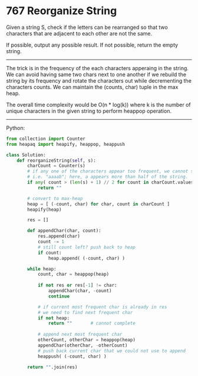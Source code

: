 767 Reorganize String
=====================

Given a string S, check if the letters can be rearranged so that two characters
that are adjacent to each other are not the same.

If possible, output any possible result.  If not possible, return the empty
string.

---

The trick is in the frequency of the each characters apperaing in the string.
We can avoid having same two chars next to one another if we rebuild the string
by its frequency and rotate the characters out while decrementing the
characters counts. We can maintain the (counts, char) tuple in the max heap.

The overall time complexity would be O(n * log(k)) where k is the number of
unique characters in the given string to perform heappop operation.

---

Python:

```python
from collection import Counter
from heapaq import heapify, heappop, heappush

class Solution:
    def reorganizeString(self, s):
        charCount = Counter(s)
        # if any one of the characters appear too frequent, we cannot solve.
        # i.e. "aaaab"; here, a appears more than half of the string.
        if any( count > (len(s) + 1) // 2 for count in charCount.values() ):
            return ""

        # convert to max-heap
        heap = [ (-count, char) for char, count in charCount ]
        heapify(heap)

        res = []

        def appendChar(char, count):
            res.append(char)
            count -= 1
            # still count left? push back to heap
            if count:
                heap.append( (-count, char) )

        while heap:
            count, char = heappop(heap)
            
            if not res or res[-1] != char:
                appendChar(char, -count)
                continue

            # if current most frequent char is already in res
            # we need to find next frequent char
            if not heap:
                return ""       # cannot complete
            
            # append next most frequent char
            otherCount, otherChar = heappop(heap)
            appendChar(otherChar, -otherCount)
            # push back current char that we could not use to append
            heappush( (-count, char) )
        
        return "".join(res)
```
